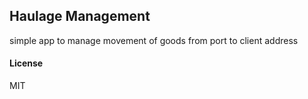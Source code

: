## Haulage Management

simple app to manage movement of goods from port to client address

#### License

MIT